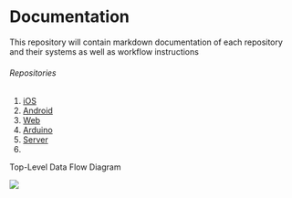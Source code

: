 Documentation
=============

This repository will contain markdown documentation of each repository and their systems as well as workflow instructions

###### Repositories

1. [iOS](https://github.com/NeverGoneBot/NeverGoneBotIOS)
2. [Android](https://github.com/NeverGoneBot/NeverGoneBotAndroid)
3. [Web](https://github.com/NeverGoneBot/NeverGoneBotWeb)
4. [Arduino](https://github.com/NeverGoneBot/NeverGoneBotArduino)
5. [Server](https://github.com/NeverGoneBot/NeverGoneBotServer)
6. 

Top-Level Data Flow Diagram

![](https://github.com/NeverGoneBot/NeverGoneBotDocumentation/blob/master/Data%20Flow.png)
